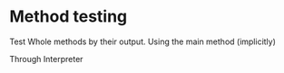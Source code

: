 # Method testing

Test Whole methods by their output. Using the main method (implicitly)

Through Interpreter
